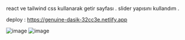 react ve tailwind css kullanarak getir sayfası . 
slider yapısını kullandım .

deploy : https://genuine-dasik-32cc3e.netlify.app

![image](https://user-images.githubusercontent.com/110103127/197526208-76499b70-212a-4e48-ac23-79a3b7074ab1.png)
![image](https://user-images.githubusercontent.com/110103127/197526268-07720a9d-51c6-49ce-9fc6-4143f9de43fc.png)
